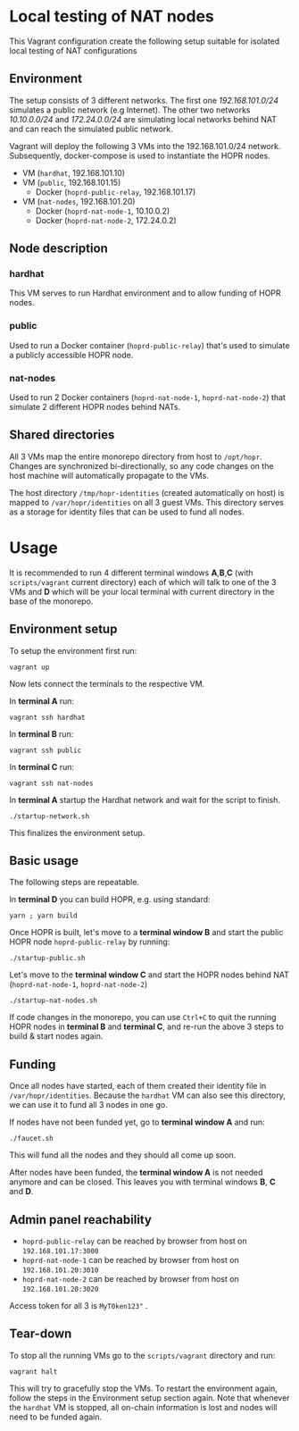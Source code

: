 # Local testing of NAT nodes

This Vagrant configuration create the following setup suitable for isolated local testing of NAT configurations

## Environment

The setup consists of 3 different networks. The first one _192.168.101.0/24_ simulates a public network (e.g Internet). The
other two networks _10.10.0.0/24_ and _172.24.0.0/24_ are simulating local networks behind NAT and can reach the simulated public network.

Vagrant will deploy the following 3 VMs into the 192.168.101.0/24 network. Subsequently, docker-compose is used to
instantiate the HOPR nodes.

- VM (`hardhat`, 192.168.101.10)
- VM (`public`, 192.168.101.15)
  - Docker (`hoprd-public-relay`, 192.168.101.17)
- VM (`nat-nodes`, 192.168.101.20)
  - Docker (`hoprd-nat-node-1`, 10.10.0.2)
  - Docker (`hoprd-nat-node-2`, 172.24.0.2)

## Node description

### hardhat

This VM serves to run Hardhat environment and to allow funding of HOPR nodes.

### public

Used to run a Docker container (`hoprd-public-relay`) that's used to simulate a publicly accessible HOPR node.

### nat-nodes

Used to run 2 Docker containers (`hoprd-nat-node-1`, `hoprd-nat-node-2`) that simulate 2 different HOPR nodes behind NATs.

## Shared directories

All 3 VMs map the entire monorepo directory from host to `/opt/hopr`. Changes are synchronized bi-directionally, so any code changes
on the host machine will automatically propagate to the VMs.

The host directory `/tmp/hopr-identities` (created automatically on host) is mapped to `/var/hopr/identities` on all 3 guest VMs. This
directory serves as a storage for identity files that can be used to fund all nodes.

# Usage

It is recommended to run 4 different terminal windows **A**,**B**,**C** (with `scripts/vagrant` current directory) each of which will talk to one of the 3 VMs
and **D** which will be your local terminal with current directory in the base of the monorepo.

## Environment setup

To setup the environment first run:

```shell
vagrant up
```

Now lets connect the terminals to the respective VM.

In **terminal A** run:

```shell
vagrant ssh hardhat
```

In **terminal B** run:

```shell
vagrant ssh public
```

In **terminal C** run:

```shell
vagrant ssh nat-nodes
```

In **terminal A** startup the Hardhat network and wait for the script to finish.

```shell
./startup-network.sh
```

This finalizes the environment setup.

## Basic usage

The following steps are repeatable.

In **terminal D** you can build HOPR, e.g. using standard:

```shell
yarn ; yarn build
```

Once HOPR is built, let's move to a **terminal window B** and start the public HOPR node `hoprd-public-relay` by running:

```shell
./startup-public.sh
```

Let's move to the **terminal window C** and start the HOPR nodes behind NAT (`hoprd-nat-node-1`, `hoprd-nat-node-2`)

```shell
./startup-nat-nodes.sh
```

If code changes in the monorepo, you can use `Ctrl+C` to quit the running HOPR nodes in **terminal B** and **terminal C**,
and re-run the above 3 steps to build & start nodes again.

## Funding

Once all nodes have started, each of them created their identity file in `/var/hopr/identities`.
Because the `hardhat` VM can also see this directory, we can use it to fund all 3 nodes in one go.

If nodes have not been funded yet, go to **terminal window A** and run:

```shell
./faucet.sh
```

This will fund all the nodes and they should all come up soon.

After nodes have been funded, the **terminal window A** is not needed anymore and can be closed.
This leaves you with terminal windows **B**, **C** and **D**.

## Admin panel reachability

- `hoprd-public-relay` can be reached by browser from host on `192.168.101.17:3000`
- `hoprd-nat-node-1` can be reached by browser from host on `192.168.101.20:3010`
- `hoprd-nat-node-2` can be reached by browser from host on `192.168.101.20:3020`

Access token for all 3 is `MyT0ken123^` .

## Tear-down

To stop all the running VMs go to the `scripts/vagrant` directory and run:

```shell
vagrant halt
```

This will try to gracefully stop the VMs. To restart the environment again, follow the steps in the Environment setup
section again.
Note that whenever the `hardhat` VM is stopped, all on-chain information is lost and nodes will need to be funded again.

